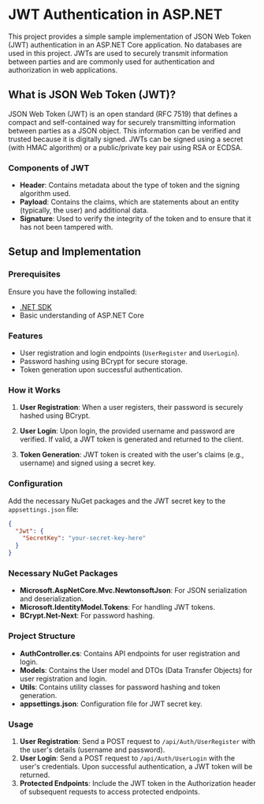 # JWT Authentication in ASP.NET

This project provides a simple sample implementation of JSON Web Token (JWT) authentication in an ASP.NET Core application. No databases are used in this project. JWTs are used to securely transmit information between parties and are commonly used for authentication and authorization in web applications.

## What is JSON Web Token (JWT)?

JSON Web Token (JWT) is an open standard (RFC 7519) that defines a compact and self-contained way for securely transmitting information between parties as a JSON object. This information can be verified and trusted because it is digitally signed. JWTs can be signed using a secret (with HMAC algorithm) or a public/private key pair using RSA or ECDSA.

### Components of JWT

- **Header**: Contains metadata about the type of token and the signing algorithm used.
- **Payload**: Contains the claims, which are statements about an entity (typically, the user) and additional data.
- **Signature**: Used to verify the integrity of the token and to ensure that it has not been tampered with.

## Setup and Implementation

### Prerequisites

Ensure you have the following installed:
- [.NET SDK](https://dotnet.microsoft.com/download)
- Basic understanding of ASP.NET Core

### Features

- User registration and login endpoints (`UserRegister` and `UserLogin`).
- Password hashing using BCrypt for secure storage.
- Token generation upon successful authentication.

### How it Works

1. **User Registration**: When a user registers, their password is securely hashed using BCrypt.

2. **User Login**: Upon login, the provided username and password are verified. If valid, a JWT token is generated and returned to the client.

3. **Token Generation**: JWT token is created with the user's claims (e.g., username) and signed using a secret key.

### Configuration

Add the necessary NuGet packages and the JWT secret key to the `appsettings.json` file:
```json
{
  "Jwt": {
    "SecretKey": "your-secret-key-here"
  }
}
```
### Necessary NuGet Packages

- **Microsoft.AspNetCore.Mvc.NewtonsoftJson**: For JSON serialization and deserialization.
- **Microsoft.IdentityModel.Tokens**: For handling JWT tokens.
- **BCrypt.Net-Next**: For password hashing.

### Project Structure

- **AuthController.cs**: Contains API endpoints for user registration and login.
- **Models**: Contains the User model and DTOs (Data Transfer Objects) for user registration and login.
- **Utils**: Contains utility classes for password hashing and token generation.
- **appsettings.json**: Configuration file for JWT secret key.

### Usage

1. **User Registration**: Send a POST request to `/api/Auth/UserRegister` with the user's details (username and password).
2. **User Login**: Send a POST request to `/api/Auth/UserLogin` with the user's credentials. Upon successful authentication, a JWT token will be returned.
3. **Protected Endpoints**: Include the JWT token in the Authorization header of subsequent requests to access protected endpoints.
